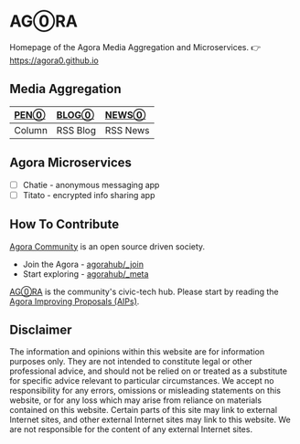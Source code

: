 # AG⓪RA

Homepage of the Agora Media Aggregation and Microservices. 👉 https://agora0.github.io

## Media Aggregation

| [PEN⓪](https://agorahub.github.io/pen0) | [BLOG⓪](https://agorahub.github.io/blog0) | [NEWS⓪](https://agorahub.github.io/news0) |
| :---  | :-----   | :----- |
| Column | RSS Blog | RSS News |

## Agora Microservices

- [ ] Chatie - anonymous messaging app
- [ ] Titato - encrypted info sharing app

## How To Contribute

[Agora Community](https://github.com/agorahub) is an open source driven society.
- Join the Agora - [agorahub/_join](https://github.com/agorahub/_join)
- Start exploring - [agorahub/_meta](https://github.com/agorahub/_meta)

[AG⓪RA](https://github.com/agora0) is the community's civic-tech hub. Please start by reading the [Agora Improving Proposals (AIPs)](https://github.com/agorahub/AIPs).

## Disclaimer

The information and opinions within this website are for information purposes only. They are not intended to constitute legal or other professional advice, and should not be relied on or treated as a substitute for specific advice relevant to particular circumstances. We accept no responsibility for any errors, omissions or misleading statements on this website, or for any loss which may arise from reliance on materials contained on this website. Certain parts of this site may link to external Internet sites, and other external Internet sites may link to this website. We are not responsible for the content of any external Internet sites.

